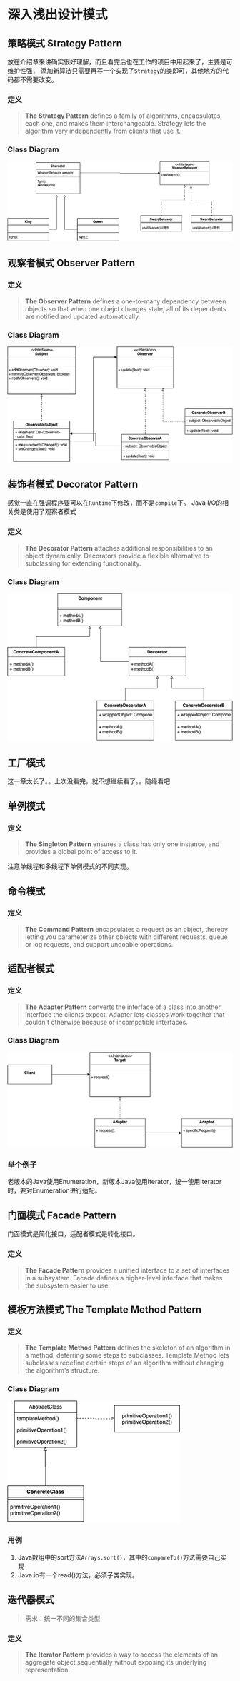 # 深入浅出设计模式

## 策略模式 Strategy Pattern
放在介绍章来讲确实很好理解，而且看完后也在工作的项目中用起来了，主要是可维护性强，
添加新算法只需要再写一个实现了`Strategy`的类即可，其他地方的代码都不需要改变。
### 定义
> **The Strategy Pattern** defines a family of algorithms, encapsulates each one, and makes them interchangeable.
> Strategy lets the algorithm vary independently from clients that use it.
### Class Diagram
![策略模式类图](imgs/StrategyPatternClassDiagram.jpg)


## 观察者模式 Observer Pattern
### 定义
> **The Observer Pattern** defines a one-to-many dependency between objects so that when one obejct changes state, all of its dependents are notified and updated automatically.
### Class Diagram
![观察者模式类图](imgs/ObserverPattern.jpg)

## 装饰者模式 Decorator Pattern
感觉一直在强调程序要可以在`Runtime`下修改，而不是`compile`下。 Java I/O的相关类是使用了观察者模式
### 定义 
> **The Decorator Pattern** attaches additional responsibilities to an object dynamically. Decorators provide a flexible alternative to subclassing for extending functionality.

### Class Diagram
![装饰者模式类图](imgs/DecoratorPattern.png)

## 工厂模式
这一章太长了。。上次没看完，就不想继续看了。。随缘看吧

## 单例模式
### 定义
> **The Singleton Pattern** ensures a class has only one instance, and provides a global point of access to it.
 
注意单线程和多线程下单例模式的不同实现。

## 命令模式
### 定义
> **The Command Pattern** encapsulates a request as an object, thereby letting you parameterize other objects with different requests, queue or log requests, and support undoable operations.

## 适配者模式
### 定义
> **The Adapter Pattern** converts the interface of a class into another interface the clients expect. Adapter lets classes work together that couldn't otherwise because of incompatible interfaces.

### Class Diagram
![适配者模式](imgs/AdapterPattern.png)

### 举个例子
老版本的Java使用Enumeration，新版本Java使用Iterator，统一使用Iterator时，要对Enumeration进行适配。

## 门面模式 Facade Pattern
门面模式是简化接口，适配者模式是转化接口。
### 定义 
> **The Facade Pattern** provides a unified interface to a set of interfaces in a subsystem. Facade defines a higher-level interface that makes the subsystem easier to use.

## 模板方法模式 The Template Method Pattern
### 定义
> **The Template Method Pattern** defines the skeleton of an algorithm in a method, deferring some steps to subclasses. Template Method lets subclasses redefine certain steps of an algorithm without changing the algorithm's structure.
### Class Diagram
![模板方法模式](imgs/TemplateMethodPattern.png)

### 用例
1. Java数组中的sort方法`Arrays.sort()`，其中的`compareTo()`方法需要自己实现
2. Java.io有一个read()方法，必须子类实现。

## 迭代器模式
> 需求：统一不同的集合类型
### 定义
> **The Iterator Pattern** provides a way to access the elements of an aggregate object sequentially without exposing its underlying representation.
